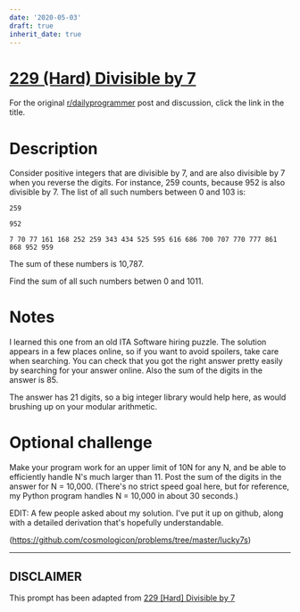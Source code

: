 ```yaml
---
date: '2020-05-03'
draft: true
inherit_date: true
---
```


# [229 (Hard) Divisible by 7](https://www.reddit.com/r/dailyprogrammer/comments/3irzsi/20150828_challenge_229_hard_divisible_by_7/)

For the original [r/dailyprogrammer](https://www.reddit.com/r/dailyprogrammer/) post and discussion, click the link in the title.

# Description
Consider positive integers that are divisible by 7, and are also divisible by 7 when you reverse the digits. For instance, 259 counts, because 952 is also divisible by 7. The list of all such numbers between 0 and 103 is:


```
259
```

```
952
```

```
7 70 77 161 168 252 259 343 434 525 595 616 686 700 707 770 777 861 868 952 959
```
The sum of these numbers is 10,787.

Find the sum of all such numbers betwen 0 and 1011.

# Notes
I learned this one from an old ITA Software hiring puzzle. The solution appears in a few places online, so if you want to avoid spoilers, take care when searching. You can check that you got the right answer pretty easily by searching for your answer online. Also the sum of the digits in the answer is 85.

The answer has 21 digits, so a big integer library would help here, as would brushing up on your modular arithmetic.

# Optional challenge
Make your program work for an upper limit of 10N for any N, and be able to efficiently handle N's much larger than 11. Post the sum of the digits in the answer for N = 10,000. (There's no strict speed goal here, but for reference, my Python program handles N = 10,000 in about 30 seconds.)

EDIT: A few people asked about my solution. I've put it up on github, along with a detailed derivation that's hopefully understandable.

(https://github.com/cosmologicon/problems/tree/master/lucky7s)

----
## **DISCLAIMER**
This prompt has been adapted from [229 [Hard] Divisible by 7](https://www.reddit.com/r/dailyprogrammer/comments/3irzsi/20150828_challenge_229_hard_divisible_by_7/
)

